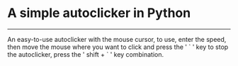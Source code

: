 # A simple autoclicker in Python
___
An easy-to-use autoclicker with the mouse cursor, to use, enter the speed, then move the mouse where you want to click and press the ' \` ' key to stop the autoclicker, press the ' shift + \` ' key combination.

